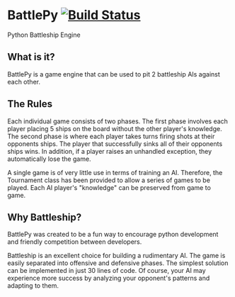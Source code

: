 # BattlePy [![Build Status](https://travis-ci.org/kyokley/BattlePyEngine.svg?branch=master)](https://travis-ci.org/kyokley/BattlePyEngine)
Python Battleship Engine

## What is it?
BattlePy is a game engine that can be used to pit 2 battleship AIs against each other.

## The Rules
Each individual game consists of two phases. The first phase involves each player placing 5 ships on the board without the other player's knowledge. The second phase is where each player takes turns firing shots at their opponents ships. The player that successfully sinks all of their opponents ships wins. In addition, if a player raises an unhandled exception, they automatically lose the game.

A single game is of very little use in terms of training an AI. Therefore, the Tournament class has been provided to allow a series of games to be played. Each AI player's "knowledge" can be preserved from game to game.

## Why Battleship?
BattlePy was created to be a fun way to encourage python development and friendly competition between developers.

Battleship is an excellent choice for building a rudimentary AI. The game is easily separated into offensive and defensive phases. The simplest solution can be implemented in just 30 lines of code. Of course, your AI may experience more success by analyzing your opponent's patterns and adapting to them.
